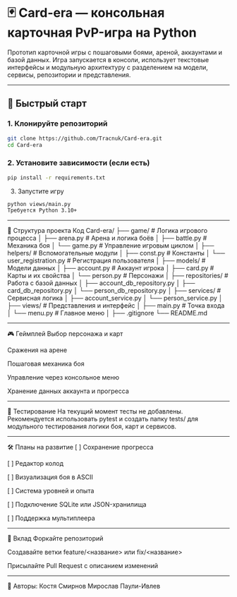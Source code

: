 # 🃏 Card-era — консольная карточная PvP-игра на Python

Прототип карточной игры с пошаговыми боями, ареной, аккаунтами и базой данных. Игра запускается в консоли, использует текстовые интерфейсы и модульную архитектуру с разделением на модели, сервисы, репозитории и представления.

---

## 🚀 Быстрый старт

### 1. Клонируйте репозиторий
```bash
git clone https://github.com/Tracnuk/Card-era.git
cd Card-era
```
### 2. Установите зависимости (если есть)
```bash
pip install -r requirements.txt
```

3. Запустите игру
```bash
python views/main.py
Требуется Python 3.10+
```
---

📁 Структура проекта
Код
Card-era/
├── game/                        # Логика игрового процесса
│   ├── arena.py                # Арена и логика боёв
│   ├── battle.py               # Механика боя
│   └── game.py                 # Управление игровым циклом
│
├── helpers/                    # Вспомогательные модули
│   ├── const.py                # Константы
│   └── user_registration.py    # Регистрация пользователя
│
├── models/                     # Модели данных
│   ├── account.py              # Аккаунт игрока
│   ├── card.py                 # Карты и их свойства
│   └── person.py               # Персонажи
│
├── repositories/              # Работа с базой данных
│   ├── account_db_repository.py
│   ├── card_db_repository.py
│   └── person_db_repository.py
│
├── services/                  # Сервисная логика
│   ├── account_service.py
│   └── person_service.py
│
├── views/                     # Представления и интерфейс
│   ├── main.py                # Точка входа
│   └── menu.py                # Главное меню
│
├── .gitignore
└── README.md


---

🎮 Геймплей
Выбор персонажа и карт

Сражения на арене

Пошаговая механика боя

Управление через консольное меню

Хранение данных аккаунта и прогресса


---


🧪 Тестирование
На текущий момент тесты не добавлены. Рекомендуется использовать pytest и создать папку tests/ для модульного тестирования логики боя, карт и сервисов.


---


🛠️ Планы на развитие
[ ] Сохранение прогресса

[ ] Редактор колод

[ ] Визуализация боя в ASCII

[ ] Система уровней и опыта

[ ] Подключение SQLite или JSON-хранилища

[ ] Поддержка мультиплеера

---

🤝 Вклад
Форкайте репозиторий

Создавайте ветки feature/<название> или fix/<название>

Присылайте Pull Request с описанием изменений


---

🧠 Авторы:
Костя Смирнов
Мирослав Паули-Ивлев
